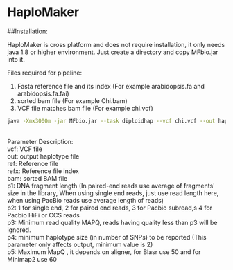 # HaploMaker

##Installation:

HaploMaker is cross platform and does not require installation, it only needs java 1.8 or higher environment. Just create a directory and copy MFbio.jar into it.

Files required for pipeline:
1) Fasta reference file and its index (For example arabidopsis.fa and arabidopsis.fa.fai)
2) sorted bam file (For example Chi.bam)
3) VCF file matches bam file (For example chi.vcf)

```bash
java -Xmx3000m -jar MFbio.jar --task diploidhap --vcf chi.vcf --out haplotypes.hap --p1 400 --p2 2 --p3 10 --p4 2 --p5 50 --ref arabidopsis.fa --refx arabidopsis.fa.fai --bam Chi.bam > out.log
```
</br>
Parameter Description:</br>
vcf: VCF file</br>
out: output haplotype file</br>
ref: Reference file</br>
refx: Reference file index</br> 
bam: sorted BAM file</br>
p1: DNA fragment length (In paired-end reads use average of fragments' size in the library, When using single end reads, just use read length here, when using PacBio reads use average length of reads)</br>
p2: 1 for single end, 2 for paired end reads, 3 for Pacbio subread,s 4 for Pacbio HiFi or CCS reads</br>
p3: Minimum read quality MAPQ, reads having quality less than p3 will be ignored.</br>
p4: minimum haplotype size (in number of SNPs) to be reported (This parameter only affects output, minimum value is 2)</br>
p5: Maximum MapQ , it depends on aligner, for Blasr use 50 and for Minimap2 use 60</br>


